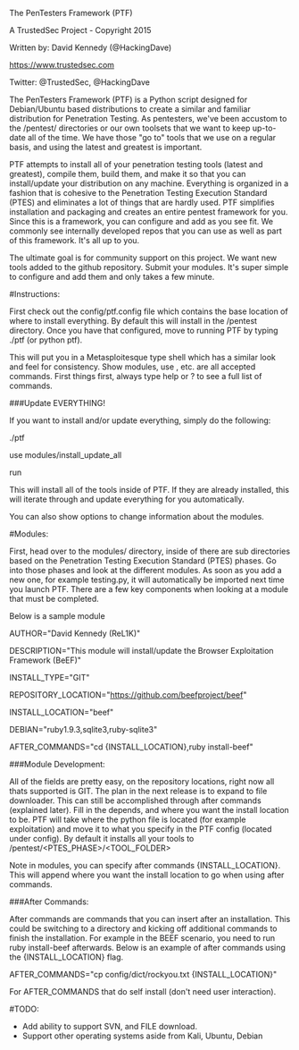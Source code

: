 
The PenTesters Framework (PTF)

A TrustedSec Project - Copyright 2015

Written by: David Kennedy (@HackingDave)

https://www.trustedsec.com

Twitter: @TrustedSec, @HackingDave

The PenTesters Framework (PTF) is a Python script designed for Debian/Ubuntu based distributions to create a similar and familiar distribution for Penetration Testing. As pentesters, we've been accustom to the /pentest/ directories or our own toolsets that we want to keep up-to-date all of the time. We have those "go to" tools that we use on a regular basis, and using the latest and greatest is important.

PTF attempts to install all of your penetration testing tools (latest and greatest), compile them, build them, and make it so that you can install/update your distribution on any machine. Everything is organized in a fashion that is cohesive to the Penetration Testing Execution Standard (PTES) and eliminates a lot of things that are hardly used. PTF simplifies installation and packaging and creates an entire pentest framework for you. Since this is a framework, you can configure and add as you see fit. We commonly see internally developed repos that you can use as well as part of this framework. It's all up to you.

The ultimate goal is for community support on this project. We want new tools added to the github repository. Submit your modules. It's super simple to configure and add them and only takes a few minute.

#Instructions:

First check out the config/ptf.config file which contains the base location of where to install everything. By default this will install in the /pentest directory. Once you have that configured, move to running PTF by typing ./ptf (or python ptf).

This will put you in a Metasploitesque type shell which has a similar look and feel for consistency. Show modules, use <modules>, etc. are all accepted commands. First things first, always type help or ? to see a full list of commands.

###Update EVERYTHING!

If you want to install and/or update everything, simply do the following:

./ptf

use modules/install_update_all

run

This will install all of the tools inside of PTF. If they are already installed, this will iterate through and update everything for you automatically.

You can also show options to change information about the modules.

#Modules:

First, head over to the modules/ directory, inside of there are sub directories based on the Penetration Testing Execution Standard (PTES) phases. Go into those phases and look at the different modules. As soon as you add a new one, for example testing.py, it will automatically be imported next time you launch PTF. There are a few key components when looking at a module that must be completed.

Below is a sample module

AUTHOR="David Kennedy (ReL1K)"

DESCRIPTION="This module will install/update the Browser Exploitation Framework (BeEF)"

INSTALL_TYPE="GIT"

REPOSITORY_LOCATION="https://github.com/beefproject/beef"

INSTALL_LOCATION="beef"

DEBIAN="ruby1.9.3,sqlite3,ruby-sqlite3"

AFTER_COMMANDS="cd {INSTALL_LOCATION},ruby install-beef"

###Module Development:

All of the fields are pretty easy, on the repository locations, right now all thats supported is GIT. The plan in the next release is to expand to file downloader. This can still be accomplished through after commands (explained later). Fill in the depends, and where you want the install location to be. PTF will take where the python file is located (for example exploitation) and move it to what you specify in the PTF config (located under config). By default it installs all your tools to /pentest/<PTES_PHASE>/<TOOL_FOLDER>

Note in modules, you can specify after commands {INSTALL_LOCATION}. This will append where you want the install location to go when using after commands.

###After Commands:

After commands are commands that you can insert after an installation. This could be switching to a directory and kicking off additional commands to finish the installation. For example in the BEEF scenario, you need to run ruby install-beef afterwards.  Below is an example of after commands using the {INSTALL_LOCATION} flag.
 
AFTER_COMMANDS="cp config/dict/rockyou.txt {INSTALL_LOCATION}"

For AFTER_COMMANDS that do self install (don't need user interaction).

#TODO:

* Add ability to support SVN, and FILE download.
* Support other operating systems aside from Kali, Ubuntu, Debian
